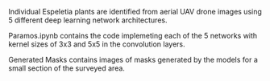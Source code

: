 Individual Espeletia plants are identified from aerial UAV drone images using 5 different deep learning network architectures. 


Paramos.ipynb contains the code implemeting each of the 5 networks with kernel sizes of 3x3 and 5x5 in the convolution layers.

Generated Masks contains images of masks generated by the models for a small section of the surveyed area.
